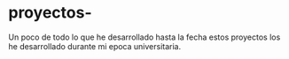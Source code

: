 # proyectos-
Un poco de todo lo que he desarrollado hasta la fecha
estos proyectos los he desarrollado durante mi epoca universitaria.
